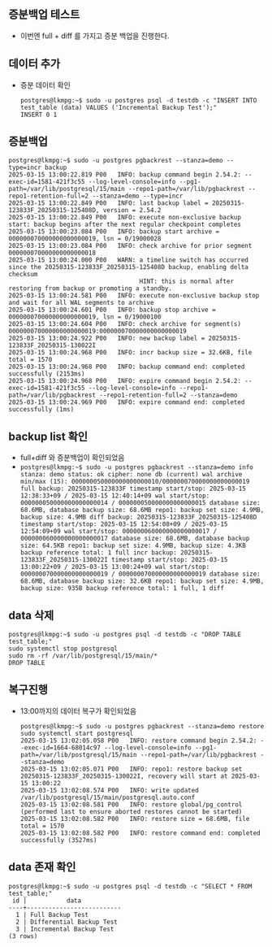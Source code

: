 ## 증분백업 테스트

-   이번엔 full + diff 를 가지고 증분 백업을 진행한다.

## 데이터 추가

-   증분 데이터 확인
    
    ```
    postgres@lkmpg:~$ sudo -u postgres psql -d testdb -c "INSERT INTO test_table (data) VALUES ('Incremental Backup Test');"
    INSERT 0 1
    ```
    

## 증분백업

```
postgres@lkmpg:~$ sudo -u postgres pgbackrest --stanza=demo --type=incr backup
2025-03-15 13:00:22.819 P00   INFO: backup command begin 2.54.2: --exec-id=1581-421f3c55 --log-level-console=info --pg1-path=/var/lib/postgresql/15/main --repo1-path=/var/lib/pgbackrest --repo1-retention-full=2 --stanza=demo --type=incr
2025-03-15 13:00:22.849 P00   INFO: last backup label = 20250315-123833F_20250315-125408D, version = 2.54.2
2025-03-15 13:00:22.849 P00   INFO: execute non-exclusive backup start: backup begins after the next regular checkpoint completes
2025-03-15 13:00:23.084 P00   INFO: backup start archive = 000000070000000000000019, lsn = 0/19000028
2025-03-15 13:00:23.084 P00   INFO: check archive for prior segment 000000070000000000000018
2025-03-15 13:00:24.000 P00   WARN: a timeline switch has occurred since the 20250315-123833F_20250315-125408D backup, enabling delta checksum
                                    HINT: this is normal after restoring from backup or promoting a standby.
2025-03-15 13:00:24.581 P00   INFO: execute non-exclusive backup stop and wait for all WAL segments to archive
2025-03-15 13:00:24.601 P00   INFO: backup stop archive = 000000070000000000000019, lsn = 0/19000100
2025-03-15 13:00:24.604 P00   INFO: check archive for segment(s) 000000070000000000000019:000000070000000000000019
2025-03-15 13:00:24.922 P00   INFO: new backup label = 20250315-123833F_20250315-130022I
2025-03-15 13:00:24.968 P00   INFO: incr backup size = 32.6KB, file total = 1570
2025-03-15 13:00:24.968 P00   INFO: backup command end: completed successfully (2153ms)
2025-03-15 13:00:24.968 P00   INFO: expire command begin 2.54.2: --exec-id=1581-421f3c55 --log-level-console=info --repo1-path=/var/lib/pgbackrest --repo1-retention-full=2 --stanza=demo
2025-03-15 13:00:24.969 P00   INFO: expire command end: completed successfully (1ms)
```

## backup list 확인

-   full+diff 와 증분백업이 확인되었음
-   `postgres@lkmpg:~$ sudo -u postgres pgbackrest --stanza=demo info stanza: demo status: ok cipher: none db (current) wal archive min/max (15): 000000050000000000000010/000000070000000000000019 full backup: 20250315-123833F timestamp start/stop: 2025-03-15 12:38:33+09 / 2025-03-15 12:40:14+09 wal start/stop: 000000050000000000000014 / 000000050000000000000015 database size: 68.6MB, database backup size: 68.6MB repo1: backup set size: 4.9MB, backup size: 4.9MB diff backup: 20250315-123833F_20250315-125408D timestamp start/stop: 2025-03-15 12:54:08+09 / 2025-03-15 12:54:09+09 wal start/stop: 000000060000000000000017 / 000000060000000000000017 database size: 68.6MB, database backup size: 64.5KB repo1: backup set size: 4.9MB, backup size: 4.3KB backup reference total: 1 full incr backup: 20250315-123833F_20250315-130022I timestamp start/stop: 2025-03-15 13:00:22+09 / 2025-03-15 13:00:24+09 wal start/stop: 000000070000000000000019 / 000000070000000000000019 database size: 68.6MB, database backup size: 32.6KB repo1: backup set size: 4.9MB, backup size: 935B backup reference total: 1 full, 1 diff`

## data 삭제

```
postgres@lkmpg:~$ sudo -u postgres psql -d testdb -c "DROP TABLE test_table;"
sudo systemctl stop postgresql
sudo rm -rf /var/lib/postgresql/15/main/*
DROP TABLE
```

## 복구진행

-   13:00까지의 데이터 복구가 확인되었음
    
    ```
    postgres@lkmpg:~$ sudo -u postgres pgbackrest --stanza=demo restore
    sudo systemctl start postgresql
    2025-03-15 13:02:05.058 P00   INFO: restore command begin 2.54.2: --exec-id=1664-68014c97 --log-level-console=info --pg1-path=/var/lib/postgresql/15/main --repo1-path=/var/lib/pgbackrest --stanza=demo
    2025-03-15 13:02:05.071 P00   INFO: repo1: restore backup set 20250315-123833F_20250315-130022I, recovery will start at 2025-03-15 13:00:22
    2025-03-15 13:02:08.574 P00   INFO: write updated /var/lib/postgresql/15/main/postgresql.auto.conf
    2025-03-15 13:02:08.581 P00   INFO: restore global/pg_control (performed last to ensure aborted restores cannot be started)
    2025-03-15 13:02:08.582 P00   INFO: restore size = 68.6MB, file total = 1570
    2025-03-15 13:02:08.582 P00   INFO: restore command end: completed successfully (3527ms)
    ```
    

## data 존재 확인

```
postgres@lkmpg:~$ sudo -u postgres psql -d testdb -c "SELECT * FROM test_table;"
 id |           data
----+--------------------------
  1 | Full Backup Test
  2 | Differential Backup Test
  3 | Incremental Backup Test
(3 rows)

```
